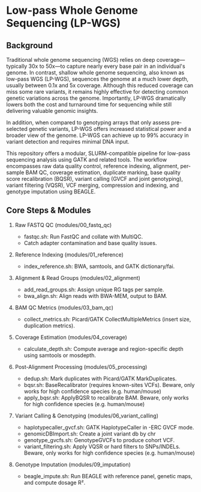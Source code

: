 # Low-pass Whole Genome Sequencing (LP-WGS)

## Background 

Traditional whole genome sequencing (WGS) relies on deep coverage—typically 30x to 50x—to capture nearly every base pair in an individual's genome. In contrast, shallow whole genome sequencing, also known as low-pass WGS (LP-WGS), sequences the genome at a much lower depth, usually between 0.1x and 5x coverage. Although this reduced coverage can miss some rare variants, it remains highly effective for detecting common genetic variations across the genome. Importantly, LP-WGS dramatically lowers both the cost and turnaround time for sequencing while still delivering valuable genomic insights.

In addition, when compared to genotyping arrays that only assess pre-selected genetic variants, LP-WGS offers increased statistical power and a broader view of the genome. LP-WGS can achieve up to 99% accuracy in variant detection and requires minimal DNA input.

This repository offers a modular, SLURM-compatible pipeline for low-pass sequencing analysis using GATK and related tools. The workflow encompasses raw data quality control, reference indexing, alignment, per-sample BAM QC, coverage estimation, duplicate marking, base quality score recalibration (BQSR), variant calling (GVCF and joint genotyping), variant filtering (VQSR), VCF merging, compression and indexing, and genotype imputation using BEAGLE.

## Core Steps & Modules

1. Raw FASTQ QC (modules/00_fastq_qc)

   - fastqc.sh: Run FastQC and collate with MultiQC.
   - Catch adapter contamination and base quality issues.

2. Reference Indexing (modules/01_reference)
   - index_reference.sh: BWA, samtools, and GATK dictionary/fai.

3. Alignment & Read Groups (modules/02_alignment)

   - add_read_groups.sh: Assign unique RG tags per sample.
   - bwa_align.sh: Align reads with BWA-MEM, output to BAM.

4. BAM QC Metrics (modules/03_bam_qc)
   - collect_metrics.sh: Picard/GATK CollectMultipleMetrics (insert size, duplication metrics).

5. Coverage Estimation (modules/04_coverage)
   - calculate_depth.sh: Compute average and region-specific depth using samtools or mosdepth.

6. Post-Alignment Processing (modules/05_processing)
   - dedup.sh: Mark duplicates with Picard/GATK MarkDuplicates.
   - bqsr.sh: BaseRecalibrator (requires known-sites VCFs). Beware, only works for high confidence species (e.g. human/mouse)
   - apply_bqsr.sh: ApplyBQSR to recalibrate BAM. Beware, only works for high confidence species (e.g. human/mouse)

7. Variant Calling & Genotyping (modules/06_variant_calling)

   - haplotypecaller_gvcf.sh: GATK HaplotypeCaller in -ERC GVCF mode.
   - genomicDBImport.sh: Create a joint variant db by chr
   - genotype_gvcfs.sh: GenotypeGVCFs to produce cohort VCF.
   - variant_filtering.sh: Apply VQSR or hard filters to SNPs/INDELs. Beware, only works for high confidence species (e.g. human/mouse)

8. Genotype Imputation (modules/09_imputation)
   - beagle_impute.sh: Run BEAGLE with reference panel, genetic maps, and compute dosage R².
